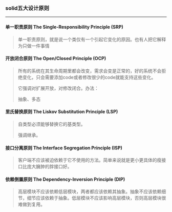 ### solid五大设计原则
---

#### 单一职责原则 The Single-Responsibility Principle (SRP)

>单一职责原则，就是说一个类仅有一个引起它变化的原因。也有人把它解释为只做一件事情

#### 开放闭合原则 The Open/Closed Principle (OCP)

>所有的系统在其生命周期里都会改变，需求会变是正常的，好的系统不会拒绝变化，只会需要添加code或者修改很少的code就能支持这些变化。
>
>它强调对扩展开放，对修改闭合。办法：
>
>抽象、多态

#### 里氏替换原则 The Liskov Substitution Principle (LSP)

>自类型必须能够替换它的基类型。
>
>强调继承。 

#### 接口分离原则 The Interface Segregation Principle (ISP)

>客户端不应该被迫依赖于它不使用的方法。简单来说就是更小更具体的瘦接口比庞大臃肿的胖接口好。

#### 依赖倒置原则 The Dependency-Inversion Principle (DIP)

>高层模块不应该依赖低层模块，两者都应该依赖其抽象。抽象不应该依赖细节，细节应该依赖于抽象。低层模块不应该影响高层模块，否则高层模块很难做到复用。